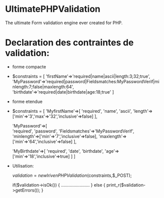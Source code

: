 # UltimatePHPValidation
The ultimate Form validation engine ever created for PHP.


Declaration des contraintes de validation:
===========================================

* forme compacte
- $constraints = [
	'firstName'=>'required|name|ascii|length:3;32;true',
	'MyPassword'=>'required|password|Fieldsmatches:MyPasswordVerif|minlength:7;false|maxlength:64',
	'birthdate'=>'required|date|birthdate|age:18;true'
	]

* forme etendue

- $constraints = [
	'MyfirstName'=>[
	'required',
	'name',
	'ascii',
	'length'=>['min'=>'3','max'=>'32','inclusive'=>false]
	],

	'MyPassword'=>[ 	
	'required',
	'password',
	'Fieldsmatches'=>'MyPasswordVerif',
	'minlength'=>['min'=>'7','inclusive'=>false],
	'maxlength'=>['min'=>'64','inclusive'=>false]
	],
	
	'MyBirthdate'=>[
	'required',
	'date',
	'birthdate',
	'age'=>['min'=>'18','inclusive'=>true]
	]
	]



* Utilisation:


	$validation = new IrivenPHPValidation($constraints,$_POST);

	if($validation->isOk())
	{
	.......................
	}
	else
	{
	print_r($validation->getErrors());
	}
